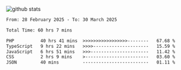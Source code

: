 
![github stats](https://github-readme-stats.vercel.app/api?username=realmahd1&show_icons=true&theme=codeSTACKr&hide_rank=true&count_private=true)

<!--START_SECTION:waka-->

```txt
From: 28 February 2025 - To: 30 March 2025

Total Time: 60 hrs 7 mins

PHP          40 hrs 41 mins  >>>>>>>>>>>>>>>>>--------   67.68 %
TypeScript   9 hrs 22 mins   >>>>---------------------   15.59 %
JavaScript   6 hrs 51 mins   >>>----------------------   11.42 %
CSS          2 hrs 9 mins    >------------------------   03.60 %
JSON         40 mins         -------------------------   01.11 %
```

<!--END_SECTION:waka-->

